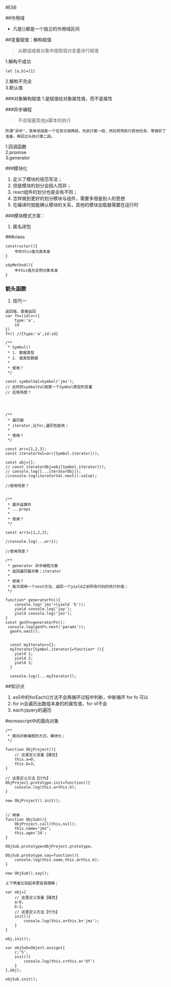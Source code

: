#ES6

##作用域
- 凡是{}都是一个独立的作用域区间

##变量赋值：解构赋值
>从数组或者对象中提取值对变量进行赋值

1.解构不成功   
```
let [a,b]=[1]
```
2.解构不完全  
3.默认值  



###对象解构赋值
1.是赋值给对象属性值，而不是属性

###异步编程
>不会阻塞其他js脚本的执行

```
所谓"异步"，简单说就是一个任务分成两段，先执行第一段，然后转而执行其他任务，等做好了准备，再回过头执行第二段。
```

1.回调函数  
2.promise  
3.generator  

###模块化
1. 定义了模块的规范写法；  
2. 但是模块的划分会因人而异；  
3. react组件的划分也是会有不同；  
4. 怎样做到更好的划分模块与组件，需要多借鉴别人的思想  
5. 在编译时就能确认模块的关系，其他的模块加载器需要在运行时  

###模块模式方案：
1. 匿名闭包


###class
```
constructor(){
    中的this值为类本身
}

zdyMethod(){
    中this值为实例对象本身
}
```

### 箭头函数
1. 技巧一
```
返回值，直接返回
var fn=(id)=>({
    type:'a',
    id
})
fn() //{type:'a',id:id}
```
```
/**
 * Symbol()  
 * 1. 数据类型
 * 2. 值类型数据
 * 
 * 使用？
 */

const symbolVal=Symbol('jmz');
// 此时的symbolVal就是一个Symbol类型的变量
// 应用场景？




/**
 * 遍历器
 * iterator,比for,遍历性能快；
 * 
 * 使用？
 */

const arr=[1,2,3];
const iteratorVal=arr[Symbol.iterator]();

const obj={};
// const iteratorObj=obj[Symbol.iterator]();
// console.log([...iteratorObj]);
//console.log(iteratorVal.next().value);

//使用场景？


/**
 * 展开运算符
 * ...props
 * 
 * 使用？
 */

const arr1=[1,2,3];

//console.log(...arr1);

//使用场景？

/**
 * generator 异步编程方案
 * 返回遍历器对象；iterator
 * 
 * 使用？
 * 每次调用一个next方法，返回一个yield之前所有代码的执行的值；
 */

function* generatorFn(){
    console.log('jmz'+(yield 'b'));
    yield console.log('jay');
    yield console.log('jez');
}
const genFn=generatorFn();
 console.log(genFn.next('params'));
  genFn.next();


  const myIterator={};
  myIterator[Symbol.iterator]=function* (){
    yield 1;
    yield 2;
    yield 3;
  }

  console.log([...myIterator]);
```

##知识点
1. es5中的forEach()方法不会再循环过程中判断，中断循环 for fo 可以
2. for in会遍历出数组本身的的属性值，for of不会
3. each:jquery的遍历


#ecmascript中的面向对象
```
/**
 * 面向对象编程的方式，模块化；
 */

function ObjProject(){
    // 这里定义变量【属性】
    this.a=0;
    this.b=3;
}

// 这里定义方法【行为】
ObjProject.prototype.init=function(){
    console.log(this.a+this.b);
}

new ObjProject().init();


// 继承
function ObjSub(){
    ObjProject.call(this,null);
    this.name="jmz";
    this.age='24';
}

ObjSub.prototype=ObjProject.prototype;

ObjSub.prototype.say=function(){
    console.log(this.name,this.a+this.b);
}

new ObjSub().say();

上下两者比较起来更容易理解；

var obj={
    // 这里定义变量【属性】
    a:0,
    b:2,
    // 这里定义方法【行为】
    init(){
        console.log(this.a+this.b+'jmz');
    }
}

obj.init();

var objSub=Object.assign({
    c:'5',
    init(){
        console.log(this.c+this.a+'df')
    }
},obj);

objSub.init();
```

